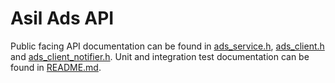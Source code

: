 # Asil Ads API

Public facing API documentation can be found in [ads_service.h](../../browser/ads_service.h), [ads_client.h](./client/ads_client.h) and [ads_client_notifier.h](./client/ads_client_notifier.h). Unit and integration test documentation can be found in [README.md](../internal/common/unittest/README.md).
